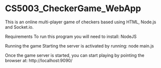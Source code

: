 # CS5003_CheckerGame_WebApp
This is an online multi-player game of checkers based using HTML, Node.js and Socket.io. 

Requirements
To run this program you will need to install:
NodeJS

Running the game
Starting the server is activated by running:
node main.js

Once the game server is started, you can start playing by pointing the browser at:
http://localhost:9090/

